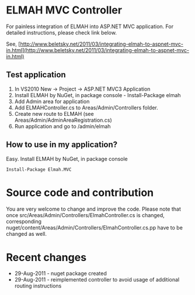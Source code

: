 ELMAH MVC Controller
====================

For painless integration of ELMAH into ASP.NET MVC application. For detailed instructions, please check link below.

See, [http://www.beletsky.net/2011/03/integrating-elmah-to-aspnet-mvc-in.html](http://www.beletsky.net/2011/03/integrating-elmah-to-aspnet-mvc-in.html)

Test application
----------------

1. In VS2010 New -> Project -> ASP.NET MVC3 Application
2. Install ELMAH by NuGet, in package console - Install-Package elmah
3. Add Admin area for application
4. Add ELMAHController.cs to Areas/Admin/Controllers folder.
5. Create new route to ELMAH (see Areas/Admin/AdminAreaRegistration.cs)
6. Run application and go to /admin/elmah

How to use in my application?
-----------------------------

Easy. Install ELMAH by NuGet, in package console

	Install-Package Elmah.MVC

Source code and contribution
============================

You are very welcome to change and improve the code. Please note that once src/Areas/Admin/Controllers/ElmahController.cs is changed, corresponding nuget/content/Areas/Admin/Controllers/ElmahController.cs.pp have to be changed as well.

Recent changes
==============

* 29-Aug-2011 - nuget package created
* 29-Aug-2011 - reimplemented controller to avoid usage of additional routing instructions